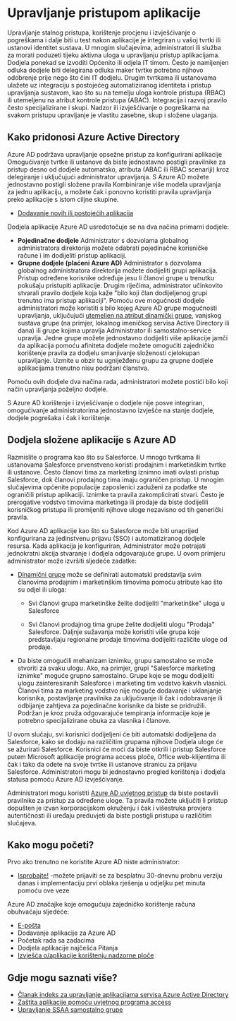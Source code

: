 <properties
  pageTitle="Upravljanje pristupom pomoću Azure AD |  Microsoft Azure"
  description="U članku se opisuje kako Azure Active Directory omogućuje tvrtke ili ustanove da biste odredili aplikacije kojem svaki korisnik ima pristup."
  services="active-directory"
  documentationCenter=""
  authors="femila"
  manager="femila"
  editor=""/>

 <tags
  ms.service="active-directory"
  ms.workload="identity"
  ms.tgt_pltfrm="na"
  ms.devlang="na"
  ms.topic="article"
  ms.date="10/13/2016"
  ms.author="femila"/>


# <a name="managing-access-to-apps"></a>Upravljanje pristupom aplikacije

Upravljanje stalnog pristupa, korištenje procjenu i izvješćivanje o pogreškama i dalje biti u test nakon aplikacije je integriran u vašoj tvrtki ili ustanovi identitet sustava. U mnogim slučajevima, administratori ili služba za morati poduzeti tijeku aktivna uloga u upravljanju pristup aplikacijama. Dodjela ponekad se izvoditi Općenito ili odjela IT timom. Često je namijenjen odluka dodjele biti delegirana odluka maker tvrtke potrebno njihovo odobrenje prije nego što čini IT dodjelu.  Drugim tvrtkama ili ustanovama ulažete uz integraciju s postojećeg automatiziranog identiteta i pristup upravljanja sustavom, kao što su na temelju uloga kontrole pristupa (RBAC) ili utemeljenu na atribut kontrole pristupa (ABAC). Integracija i razvoj pravilo često specijalizirane i skupi. Nadzor ili izvješćivanje o pogreškama na svakom pristupu upravljanje je vlastitu zasebne, skup i složene ulaganja.

## <a name="how-does-azure-active-directory-help"></a>Kako pridonosi Azure Active Directory

 Azure AD podržava upravljanje opsežne pristup za konfigurirani aplikacije Omogućivanje tvrtke ili ustanove da biste jednostavno postigli pravilnike za pristup desno od dodjele automatsko, atributa (ABAC ili RBAC scenariji) kroz delegiranje i uključujući administrator upravljanja. S Azure AD možete jednostavno postigli složene pravila Kombiniranje više modela upravljanja za jednu aplikaciju, a možete čak i ponovno koristiti pravila upravljanja preko aplikacije s istom ciljne skupine.

 - [Dodavanje novih ili postojećih aplikacija](active-directory-sso-integrate-saas-apps.md)


 Dodjela aplikacije Azure AD usredotočuje se na dva načina primarni dodjele:

- **Pojedinačne dodjele** Administrator s dozvolama globalnog administratora direktorija možete odabrati pojedinačne korisničke račune i im dodijeliti pristup aplikaciji.
- **Grupne dodjele (plaćeni Azure AD)** Administrator s dozvolama globalnog administratora direktorija možete dodijeliti grupi aplikacija. Pristup određene korisnike određuje jesu li članovi grupe u trenutku pokušaju pristupiti aplikacije. Drugim riječima, administrator učinkovito stvarali pravilo dodjele koja kaže "bilo koji član dodijeljenog grupi trenutno ima pristup aplikaciji". Pomoću ove mogućnosti dodjele administratori može koristiti s bilo kojeg Azure AD grupe mogućnosti upravljanja, uključujući [utemeljen na atribut dinamički grupe](active-directory-accessmanagement-manage-groups.md), vanjskog sustava grupe (na primjer, lokalnog imeničkog servisa Active Directory ili dana) ili grupe kojima upravlja Administrator ili samostalno-service upravlja. Jedne grupe možete jednostavno dodijeliti više aplikacije jamči da aplikacija pomoću afiniteta dodjele možete omogućiti zajedničko korištenje pravila za dodjelu smanjivanje složenosti cjelokupan upravljanje. Uzmite u obzir tu ugniježđenu grupu za grupne dodjele aplikacijama trenutno nisu podržani članstva.

Pomoću ovih dodjele dva načina rada, administratori možete postići bilo koji način upravljanja poželjno dodjele.

S Azure AD korištenje i izvješćivanje o dodjele nije posve integriran, omogućivanje administratorima jednostavno izvješće na stanje dodjele, dodjele pogrešaka i čak i korištenje.

## <a name="complex-application-assignment-with-azure-ad"></a>Dodjela složene aplikacije s Azure AD

Razmislite o programa kao što su Salesforce. U mnogo tvrtkama ili ustanovama Salesforce prvenstveno koristi prodajnim i marketinškim tvrtke ili ustanove. Često članovi tima za marketing iznimno imati ovlasti pristup Salesforce, dok članovi prodajnog tima imaju ograničen pristup. U mnogim slučajevima općenite populacije zaposlenici zaduženi za podatke ste ograničili pristup aplikaciji. Iznimke ta pravila zakomplicirati stvari. Često je prerogative vodstvo timovima marketinga ili prodaje da biste dodijelili korisničkog pristupa ili promijeniti njihove uloge nezavisno od tih generički pravila.

Kod Azure AD aplikacije kao što su Salesforce može biti unaprijed konfigurirana za jedinstvenu prijavu (SSO) i automatiziranog dodjele resursa. Kada aplikacija je konfiguriran, Administrator može potrajati jednokratni akcija stvaranje i dodjela odgovarajuće grupe. U ovom primjeru administrator može izvršiti sljedeće zadatke:

- [Dinamični grupe](active-directory-accessmanagement-manage-groups.md) može se definirati automatski predstavlja svim članovima prodajnim i marketinškim timovima pomoću atribute kao što su odjel ili uloga:

    - Svi članovi grupa marketinške želite dodijeliti "marketinške" uloga u Salesforce

    - Svi članovi prodajnog tima grupe želite dodijeliti ulogu "Prodaja" Salesforce. Daljnje sužavanja može koristiti više grupa koje predstavljaju regionalne prodaje timovima dodijeliti različite uloge od prodaje.

- Da biste omogućili mehanizam iznimku, grupu samostalno se može stvoriti za svaku ulogu. Ako, na primjer, grupi "Salesforce marketing iznimke" moguće grupno samostalno. Grupe koje se mogu dodijeliti ulogu zainteresiranih Salesforce i marketing tim vodstvo kakvih vlasnici. Članovi tima za marketing vodstvo nije moguće dodavanje i uklanjanje korisnika, postavljanje pravilnika za uključivanje ili čak i odobravanje ili odbijanje zahtjeva za pojedinačne korisnike da biste se pridružili. Podržan je kroz pruža odgovarajuće tempiranja informacije koje je potrebno specijalizirane obuka za vlasnika i članove.

U ovom slučaju, svi korisnici dodijeljeni će biti automatski dodijeljena da Salesforce, kako se dodaju na različitim grupama njihove Dodjela uloge će se ažurirati Salesforce. Korisnici će moći da biste otkrili i pristup Salesforce putem Microsoft aplikacije programa access ploče, Office web-klijentima ili čak i tako da odete na svoje tvrtke ili ustanove stranicu za prijavu Salesforce. Administratori mogu bi jednostavno pregled korištenja i dodjela statusa pomoću Azure AD izvješćivanje.

Administratori mogu koristiti [Azure AD uvjetnog pristup](active-directory-conditional-access.md) da biste postavili pravilnike za pristup za određene uloge. Ta pravila možete uključiti li pristup dopušten je izvan korporacijskom okruženju i čak i višestruka provjera autentičnosti ili uređaju preduvjeti da biste postigli pristupa u različitim slučajeva.

## <a name="how-can-i-get-started"></a>Kako mogu početi?

Prvo ako trenutno ne koristite Azure AD niste administrator:

 - [Isprobajte!](https://azure.microsoft.com/trial/get-started-active-directory/) -možete prijaviti se za besplatnu 30-dnevnu probnu verziju danas i implementaciju prvi oblaka rješenja u odjeljku pet minuta pomoću ove veze

Azure AD značajke koje omogućuju zajedničko korištenje računa obuhvaćaju sljedeće:

- [E-pošta](active-directory-accessmanagement-self-service-group-management.md)
- Dodavanje aplikacije za Azure AD
- Početak rada sa zadacima
- Dodjela aplikacije najčešća Pitanja
- [Izvješća o/aplikacije korištenju nadzorne ploče](active-directory-passwords-get-insights.md)

## <a name="where-can-i-learn-more"></a>Gdje mogu saznati više?

- [Članak indeks za upravljanje aplikacijama servisa Azure Active Directory](active-directory-apps-index.md)
- [Zaštita aplikacije pomoću uvjetnog programa access](active-directory-conditional-access.md)
- [Upravljanje SSAA samostalno grupe](active-directory-accessmanagement-self-service-group-management.md)
